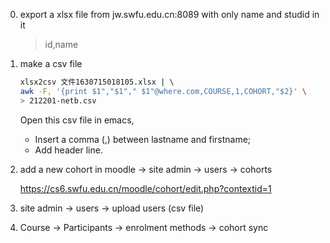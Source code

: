 0. export a xlsx file from jw.swfu.edu.cn:8089 with only name and studid in it
	
	> id,name

1. make a csv file

	```sh
	xlsx2csv 文件1630715018105.xlsx | \ 
	awk -F, '{print $1","$1"," $1"@where.com,COURSE,1,COHORT,"$2}' \
	> 212201-netb.csv
	```

	Open this csv file in emacs,

	- Insert a comma (,) between lastname and firstname;
	- Add header line.

2. add a new cohort in moodle -> site admin -> users -> cohorts

	https://cs6.swfu.edu.cn/moodle/cohort/edit.php?contextid=1

3. site admin -> users -> upload users (csv file)

4. Course -> Participants -> enrolment methods -> cohort sync
